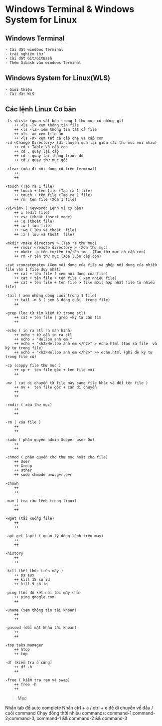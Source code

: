 # Windows Terminal & Windows System for Linux

## Windows Terminal

    - Cài đặt windows Terminal
    - trải nghiệm thử
    - Cài đặt Git/GitBash
    - Thêm Gibash vào windows Terminal

## Windows System for Linux(WLS)

    - Giới thiệu
    - Cài đặt WLS

## Các lệnh Linux Cơ bản

    -ls <List> (quan sát bên trong 1 thư mục có những gì)
        ++ <ls -l> xem thông tin file
        ++ <ls -la> xem thông tin tất cả file 
        ++ <ls -a> xem file ẩn
        ++ <ls -R> xem tất cả cấp cha và cấp con
    -cd <Change Directory> (di chuyển qua lại giữa các thư muc với nhau)
        ++ cd + Table Vô cấp con
        ++ cd . quay lại cấp
        ++ cd - quay lại thằng trước đó
        ++ cd / quay thư mục gốc

    -clear (xóa đi nội dung cũ trên terminal)
        ++ 
        ++ 

    -touch (Tạo ra 1 file)
        ++ touch + tên file (Tạo ra 1 file)
        ++ touch + tên file (Tạo ra 1 file)
        ++ rm  tên file (Xóa 1 file)

    -vi<vim> ( Keyword: Lệnh vi cơ bản)
        ++ i (edit file)
        ++ esc (thoát insert mode)
        ++ :q (thoát file)
        ++ :w ( lưu file)
        ++ :wq ( lưu và thoát  file)
        ++ :x ( lưu và thoát  file)

    -mkdir <make directory > (Tạo ra thư mục)
        ++ rmdir <remote directory > (Xóa thư mục)
        ++ mkdir -p tên tm/tên tm/tên tm   (Tạo thư mục có cấp con)
        ++ rm -r tên thư mục (Xóa luôn cấp con)

    -cat <concatenate> (Xem nội dung của file và ghép nội dung của nhiều file vào 1 file duy nhất)
        ++ cat + tên file ( xem nội dung của file)
        ++ cat + tên file + tên file ( xem nhiều file)
        ++ cat + tên file + tên file > file mới( hợp nhất file từ nhiều file)

    -tail ( xem những dòng cuối trong 1 file)
        ++ tail -n 5 ( sem 5 dòng cuối  trong file)
        ++ 

    -grep (lọc từ tìm kiếm từ trong stl)
        ++ cat + tên file | grep +ký tự cần tìm
        ++ 

    -echo ( in ra stl ra màn hình)
        ++ echo + từ cần in ra stl
        ++ echo + "Helloo anh em "
        ++ echo + "<h2>Helloo anh em </h2>" > echo.html (tạo ra file  và ký tự trong file)
        ++ echo + "<h2>Helloo anh em </h2>" >> echo.html (ghi đè ký tự trong file cũ)

    -cp (coppy file thư mục )
        ++ cp +  ten file gốc + ten file mới 
        ++ 

    -mv ( cut di chuyển từ file này sang file khác và đổi tên file )
        ++ mv +  ten file gốc + cần di chuyển 
        ++ 
        ++ 

    -rmdir ( xóa thư mục)
        ++ 
        ++ 

    -rm ( xóa file )
        ++ 
        ++ 

    -sudo ( phân quyền admin Supper user Do)
        ++ 
        ++ 

    -chmod ( phân quyền cho thư mục hoặt cho file)
        ++ User 
        ++ Group
        ++ Other
        ++ sudo chmode u=w,g+r,o+r

    -chown
        ++ 
        ++   

    -man ( tra cứu lênh trong linux)
        ++ 
        ++ 

    -wget (tải xuống file)
        ++ 
        ++ 

    -apt-get (apt) ( quản lý dòng lệnh trên máy)
        ++ 
        ++ 

    -history
        ++ 
        ++ 

    -kill (kết thúc trên máy )
        ++ ps aux
        ++ kill 15 số id
        ++ kill 9 số id

    -ping (tốc độ kết nối tới máy chủ)
        ++ ping google.com
        ++ 

    -uname (xem thông tin tài khoản)
        ++ 
        ++ 

    -passwd (đổi mật khẩu tài khoản)
        ++ 
        ++ 

    -top taks manager
        ++ htop
        ++ top

    -df (kiểm tra ổ cứng)
        ++ df -h
        ++ 

    -free ( kiểm tra ram và swap)
        ++ free -h
        ++ 


> Mẹo

Nhấn tab để auto complete
Nhấn ctrl + a / ctrl + e để di chuyển về đầu / cuối command
Chạy đồng thời nhiều commands: command-1;command-2;command-3, command-1 && command-2 && command-3